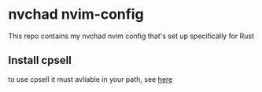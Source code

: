 # nvchad nvim-config 

This repo contains my nvchad nvim config that's set up specifically for Rust 

## Install cpsell 
to use cpsell it must avliable in your path, see [here](https://cspell.org/docs/installation/)

